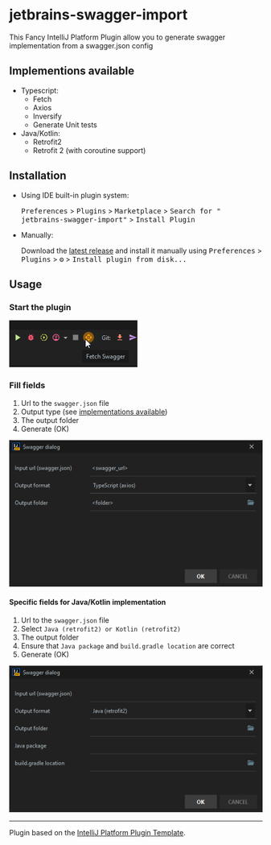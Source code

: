 # jetbrains-swagger-import

<!-- Plugin description -->
This Fancy IntelliJ Platform Plugin allow you to generate swagger implementation from a swagger.json config

## Implementions available

- Typescript:
    - Fetch
    - Axios
    - Inversify
    - Generate Unit tests
- Java/Kotlin:
    - Retrofit2
    - Retrofit 2 (with coroutine support)

<!-- Plugin description end -->

## Installation

- Using IDE built-in plugin system:

  <kbd>Preferences</kbd> > <kbd>Plugins</kbd> > <kbd>Marketplace</kbd> > <kbd>Search for "
  jetbrains-swagger-import"</kbd> >
  <kbd>Install Plugin</kbd>

- Manually:

  Download the [latest release](https://github.com/Elyspio/jetbrains-swagger-import/releases/latest) and install it manually using
  <kbd>Preferences</kbd> > <kbd>Plugins</kbd> > <kbd>⚙️</kbd> > <kbd>Install plugin from disk...</kbd>

## Usage

### Start the plugin

![](./.github/launch.png)

### Fill fields

1. Url to the `swagger.json` file
2. Output type (see [implementations available](#implementions-available))
3. The output folder
4. Generate (OK)

![](./.github/swagger_dialog.png)

#### Specific fields for Java/Kotlin implementation

1. Url to the `swagger.json` file
2. Select `Java (retrofit2) or Kotlin (retrofit2)`
3. The output folder
4. Ensure that  `Java package` and `build.gradle location` are correct
5. Generate (OK)

![](./.github/swagger_dialog_java.png)


---
Plugin based on the [IntelliJ Platform Plugin Template](https://github.com/JetBrains/intellij-platform-plugin-template).
